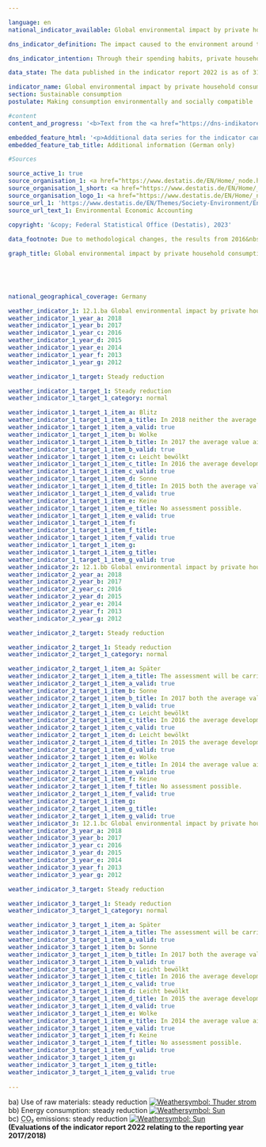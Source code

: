 ```yaml
---

language: en    
national_indicator_available: Global environmental impact by private household consumption    

dns_indicator_definition: The impact caused to the environment around the world by private household consumption is shown here by three indicators. They are domestic and foreign energy consumption, emissions of carbon dioxide (<abbr title="Carbon dioxide" tabindex="0">CO₂</abbr>) and the use of raw materials in connection with the production and use of all goods destined for the consumption of private households in Germany.    

dns_indicator_intention: Through their spending habits, private households are responsible for a significant proportion of an economy’s consumption of resources. That consumption occurs not only within the country in question but also indirectly includes the consumption which is involved in the production of imported goods. The indicator therefore provides information about the impact being done to the environment on a global scale as a result of private household consumption. Reducing energy consumption, for example, will conserve resources both domestically and abroad and prevent environmentally harmful carbon dioxide emissions. The intention of the Federal Government is to continuously cut the environmental impact that occurs in connection with private household consumption in all three areas.    

data_state: The data published in the indicator report 2022 is as of 31 October 2022. The data shown on this platform is updated regularly, so that more current data may be available online than published in the <a href="https://dns-indikatoren.de/en/publications_reports/">indicator report 2022</a>.    

indicator_name: Global environmental impact by private household consumption    
section: Sustainable consumption    
postulate: Making consumption environmentally and socially compatible    

#content     
content_and_progress: '<b>Text from the <a href="https://dns-indikatoren.de/en/publications_reports/">Indicator Report 2022&nbsp;</a></b><br><br>The consumption behaviour of private households has different consequences for the environment of national and international countries, whereby latter is particularly affected by spill-over effects. This indicator reflects three of the factors behind this impact, namely energy consumption, <abbr title="Carbon dioxide" tabindex="0">CO₂</abbr> emissions and the use of raw materials for Germany and foreign countries. The relevant data are collated in the environmental economic accounts of a range of governmental and non-governmental sources.<br><br>Resources may be consumed by households directly or indirectly. Direct consumption might be the use of gas for heating, fuel for transport or food to eat. Resources are also tied up or consumed at every stage of the process of manufacturing and transporting consumer goods both within Germany and abroad. All of that counts as indirect consumption by German private households when they buy and use those goods. Both types of consumption are included in the present indicator, the environmental impact represented in terms of energy, raw materials and <abbr title="Carbon dioxide" tabindex="0">CO₂</abbr>.<br><br>The use of raw materials, energy consumption and <abbr title="Carbon dioxide" tabindex="0">CO₂</abbr> emissions are closely interconnected. To use coal, oil and gas&nbsp;–&nbsp;material resources&nbsp;–&nbsp;in power plants and boilers to produce electricity and heat is simultaneously to consume energy. As a rule, the burning of fuels also results in the emission of <abbr title="Carbon dioxide" tabindex="0">CO₂</abbr>.<br><br>However, the use of raw materials is not restricted to fuels. This is clear from the time series in the graph: while the data for energy consumption and emissions follow a fluctuating but generally downwards trend, the change in the use of raw materials is less marked. That factor is made up both of abiotic resources, which include other mineral resources like sand and salts as well as fuels, and of renewable resources like the products of farming and forestry. While the use of abiotic resources was decreasing until 2014&nbsp;and increasing from then on, there are contrary developments in the area of agricultural products. This resulted in a slight overall reduction of 2&nbsp;% between 2010&nbsp;and 2015. Although rising in 2016, the use of raw materials reached the level of 2010&nbsp;in the two subsequent years 2017&nbsp;and 2018.<br><br>In contrast, energy consumption went down by 6&nbsp;% during the period from 2010&nbsp;to 2017.<br><br>Energy loss incurred during the generation of electricity and district heat for consumption by private households is counted as indirect consumption. Energy consumption can be split according to the different fields in which it occurs, namely home life, transport, food, other products and services. At around 3,343&nbsp;petajoules in total, home life accounted for the largest proportion, 35&nbsp;% of private household consumption, in 2017.<br><br>A similar trend can be seen in <abbr title="Carbon dioxide" tabindex="0">CO₂</abbr> emissions. The vast majority of emissions are generated indirectly, during the manufacturing process of consumer goods in Germany and abroad, rather than during the actual consumption of the goods. The total <abbr title="Carbon dioxide" tabindex="0">CO₂</abbr> emissions caused by private household consumption in 2017&nbsp;amounted to 678&nbsp;million tonnes. The ratio of direct to indirect emissions was around 1:2. Between 2010&nbsp;and 2017, direct <abbr title="Carbon dioxide" tabindex="0">CO₂</abbr> emissions fell by 6&nbsp;%, while the emissions footprint of consumer goods fell by 9&nbsp;%. In total, the direct and indirect <abbr title="Carbon dioxide" tabindex="0">CO₂</abbr> emissions caused by private household consumption decreased by 8&nbsp;%.<br><br>This indicator can be usefully cross-referenced with indicator 8.1&nbsp;on “raw material input productivity”.'    

embedded_feature_html: '<p>Additional data series for the indicator can be found <a href="https://dns-indikatoren.de/public/AddInfos/de/12_1_b.pdf" target="_blank" >here</a>.</p><br><small>Note: You can display the PDF document directly in your browser or download the PDF document and open it with a PDF reader of your choice. We will be happy to advise you.</small>'
embedded_feature_tab_title: Additional information (German only)    

#Sources    

source_active_1: true
source_organisation_1: <a href="https://www.destatis.de/EN/Home/_node.html" target="_blank">Federal Statistical Office</a>
source_organisation_1_short: <a href="https://www.destatis.de/EN/Home/_node.html" target="_blank">Federal Statistical Office</a>
source_organisation_logo_1: <a href="https://www.destatis.de/EN/Home/_node.html" target="_blank"><img src="https://dns-indikatoren.de/public/OrgImgEn/destatis.png" alt="Federal Statistical Office" title=" Click here to visit the homepage of the organizationFederal Statistical Office" style="height:60px; width:148px; border:transparent"/></a>
source_url_1: 'https://www.destatis.de/EN/Themes/Society-Environment/Environment/Environmental-Economic-Accounting/_node.html'
source_url_text_1: Environmental Economic Accounting
    
copyright: '&copy; Federal Statistical Office (Destatis), 2023'    

data_footnote: Due to methodological changes, the results from 2016&nbsp;are only comparable with previous years to a limited extent.    

graph_title: Global environmental impact by private household consumption    

    

        

national_geographical_coverage: Germany    

weather_indicator_1: 12.1.ba Global environmental impact by private household consumption – use of raw materials
weather_indicator_1_year_a: 2018
weather_indicator_1_year_b: 2017
weather_indicator_1_year_c: 2016
weather_indicator_1_year_d: 2015
weather_indicator_1_year_e: 2014
weather_indicator_1_year_f: 2013
weather_indicator_1_year_g: 2012

weather_indicator_1_target: Steady reduction

weather_indicator_1_target_1: Steady reduction
weather_indicator_1_target_1_category: normal

weather_indicator_1_target_1_item_a: Blitz
weather_indicator_1_target_1_item_a_title: In 2018 neither the average value nor the last change pointed in the right direction.
weather_indicator_1_target_1_item_a_valid: true
weather_indicator_1_target_1_item_b: Wolke
weather_indicator_1_target_1_item_b_title: In 2017 the average value aimed in the wrong direction or indicates stagnation, but the previous year had shown a turn in the desired direction.
weather_indicator_1_target_1_item_b_valid: true
weather_indicator_1_target_1_item_c: Leicht bewölkt
weather_indicator_1_target_1_item_c_title: In 2016 the average development aimed in the right direction, but in the previous year there had been a development in the wrong direction or no change at all.
weather_indicator_1_target_1_item_c_valid: true
weather_indicator_1_target_1_item_d: Sonne
weather_indicator_1_target_1_item_d_title: In 2015 both the average value and the previous annual change pointed in the right direction.
weather_indicator_1_target_1_item_d_valid: true
weather_indicator_1_target_1_item_e: Keine
weather_indicator_1_target_1_item_e_title: No assessment possible.
weather_indicator_1_target_1_item_e_valid: true
weather_indicator_1_target_1_item_f: 
weather_indicator_1_target_1_item_f_title: 
weather_indicator_1_target_1_item_f_valid: true
weather_indicator_1_target_1_item_g: 
weather_indicator_1_target_1_item_g_title: 
weather_indicator_1_target_1_item_g_valid: true
weather_indicator_2: 12.1.bb Global environmental impact by private household consumption – energy consumption
weather_indicator_2_year_a: 2018
weather_indicator_2_year_b: 2017
weather_indicator_2_year_c: 2016
weather_indicator_2_year_d: 2015
weather_indicator_2_year_e: 2014
weather_indicator_2_year_f: 2013
weather_indicator_2_year_g: 2012

weather_indicator_2_target: Steady reduction

weather_indicator_2_target_1: Steady reduction
weather_indicator_2_target_1_category: normal

weather_indicator_2_target_1_item_a: Später
weather_indicator_2_target_1_item_a_title: The assessment will be carried out later.
weather_indicator_2_target_1_item_a_valid: true
weather_indicator_2_target_1_item_b: Sonne
weather_indicator_2_target_1_item_b_title: In 2017 both the average value and the previous annual change pointed in the right direction.
weather_indicator_2_target_1_item_b_valid: true
weather_indicator_2_target_1_item_c: Leicht bewölkt
weather_indicator_2_target_1_item_c_title: In 2016 the average development aimed in the right direction, but in the previous year there had been a development in the wrong direction or no change at all.
weather_indicator_2_target_1_item_c_valid: true
weather_indicator_2_target_1_item_d: Leicht bewölkt
weather_indicator_2_target_1_item_d_title: In 2015 the average development aimed in the right direction, but in the previous year there had been a development in the wrong direction or no change at all.
weather_indicator_2_target_1_item_d_valid: true
weather_indicator_2_target_1_item_e: Wolke
weather_indicator_2_target_1_item_e_title: In 2014 the average value aimed in the wrong direction or indicates stagnation, but the previous year had shown a turn in the desired direction.
weather_indicator_2_target_1_item_e_valid: true
weather_indicator_2_target_1_item_f: Keine
weather_indicator_2_target_1_item_f_title: No assessment possible.
weather_indicator_2_target_1_item_f_valid: true
weather_indicator_2_target_1_item_g: 
weather_indicator_2_target_1_item_g_title: 
weather_indicator_2_target_1_item_g_valid: true
weather_indicator_3: 12.1.bc Global environmental impact by private household consumption – CO₂ emissions
weather_indicator_3_year_a: 2018
weather_indicator_3_year_b: 2017
weather_indicator_3_year_c: 2016
weather_indicator_3_year_d: 2015
weather_indicator_3_year_e: 2014
weather_indicator_3_year_f: 2013
weather_indicator_3_year_g: 2012

weather_indicator_3_target: Steady reduction

weather_indicator_3_target_1: Steady reduction
weather_indicator_3_target_1_category: normal

weather_indicator_3_target_1_item_a: Später
weather_indicator_3_target_1_item_a_title: The assessment will be carried out later.
weather_indicator_3_target_1_item_a_valid: true
weather_indicator_3_target_1_item_b: Sonne
weather_indicator_3_target_1_item_b_title: In 2017 both the average value and the previous annual change pointed in the right direction.
weather_indicator_3_target_1_item_b_valid: true
weather_indicator_3_target_1_item_c: Leicht bewölkt
weather_indicator_3_target_1_item_c_title: In 2016 the average development aimed in the right direction, but in the previous year there had been a development in the wrong direction or no change at all.
weather_indicator_3_target_1_item_c_valid: true
weather_indicator_3_target_1_item_d: Leicht bewölkt
weather_indicator_3_target_1_item_d_title: In 2015 the average development aimed in the right direction, but in the previous year there had been a development in the wrong direction or no change at all.
weather_indicator_3_target_1_item_d_valid: true
weather_indicator_3_target_1_item_e: Wolke
weather_indicator_3_target_1_item_e_title: In 2014 the average value aimed in the wrong direction or indicates stagnation, but the previous year had shown a turn in the desired direction.
weather_indicator_3_target_1_item_e_valid: true
weather_indicator_3_target_1_item_f: Keine
weather_indicator_3_target_1_item_f_title: No assessment possible.
weather_indicator_3_target_1_item_f_valid: true
weather_indicator_3_target_1_item_g: 
weather_indicator_3_target_1_item_g_title: 
weather_indicator_3_target_1_item_g_valid: true    
    
---
```



<div>
  <div class="my-header">
    <label class="default">ba) Use of raw materials: steady reduction
      <a href="https://dns-indikatoren.de/en/status"><img src="https://g205sdgs.github.io/sdg-indicators/public/Wettersymbole/Blitz.png" title="In 2018 neither the average value nor the last change pointed in the right direction." alt="Weathersymbol: Thuder strom"/>
      </a>
    </label>
  </div>
</div>
<div>
  <div class="my-header">
    <label class="default">bb) Energy consumption: steady reduction
      <a href="https://dns-indikatoren.de/en/status"><img src="https://g205sdgs.github.io/sdg-indicators/public/Wettersymbole/Sonne.png" title="In 2017 both the average value and the previous annual change pointed in the right direction." alt="Weathersymbol: Sun"/>
      </a>
    </label>
  </div>
</div>
<div>
  <div class="my-header">
    <label class="default">bc) <abbr title="Carbon dioxide" tabindex="0">CO₂</abbr> emissions: steady reduction
      <a href="https://dns-indikatoren.de/en/status"><img src="https://g205sdgs.github.io/sdg-indicators/public/Wettersymbole/Sonne.png" title="In 2017 both the average value and the previous annual change pointed in the right direction." alt="Weathersymbol: Sun"/>
      </a>
    </label>
  </div>
</div>
<div class="my-header-note">
  <label class="default"><b>(Evaluations of the indicator report 2022 relating to the reporting year 2017/2018)
  </b></label>
</div>